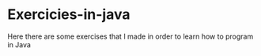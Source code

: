 # Exercicies-in-java
Here there are some exercises that I made in order to learn how to program in Java
